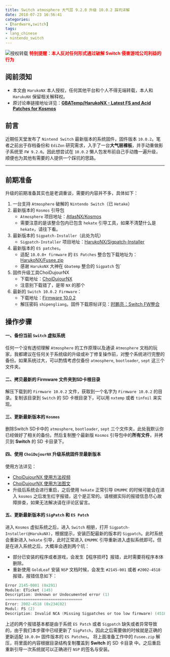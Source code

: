```yaml
---
title: Switch atmosphere 大气层 9.2.0 升级 10.0.2 踩坑详解
date: 2018-07-23 16:56:41
categories:
- [hardware,switch]
tags: 
- lang_chinese
- nintendo_switch
---
```

![授权转载](./2020-05-04-Switch_atmosphere_upgrade/harukoNX-fs8.png)
<font color=Red><b>特别提醒：本人反对任何形式通过破解 Switch 侵害游戏公司利益的行为</b></font>

## **阅前须知**
- 本文由 `HarukoNX` 本人授权，任何其他平台和个人不得无端转载，本人和 `HarukuNX` 保留相关解释权。
- 原讨论串链接地址详见：**[GBATemp/HarukoNX - Latest FS and Acid Patches for Kosmos](https://gbatemp.net/threads/latest-fs-and-acid-patches-for-kosmos.562915/)**

## **前言**
近期任天堂发布了 `Nintend Switch` 最新版本的系统固件，固件版本 `10.0.2`。笔者之前出于存档备份和 `EdiZon` 研究需求，入手了一台**大气层裸板**，并手动重做影子系统至 `FW 9.2.0`。因此想尝试在 `10.0.2` 懒人包发布前自己手动撸一遍升级，顺便也为其他有需要的人提供一个踩坑的思路。

---

## **前期准备**
升级的前期准备其实也是老调重谈，需要的内容并不多，具体如下：
1. 一台支持 `Atmosphere` 破解的 `Nintendo Switch`（已 `Hetake`）
2. 最新版本的 `Kosmos` 引导包
    - `Atmosphere` 项目地址：[AtlasNX/Kosmos](https://github.com/AtlasNX/Kosmos/releases)
    - 需要注意的是该整合包内已包含 `hekate` 引导工具，如果不清楚什么是 `hekate`，请往下看。
3. 最新版本的 `Sigpatch-Installer`（此处为坑）
    - `Sigpatch-Installer` 项目地址：[HarukoNX/Sigpatch-Installer](https://github.com/HarukoNX/Sigpatch-Installer/releases)
4. 最新版本的 `ES patches`。
    - 适配 `10.0.0+ firmware` 的 `ES Patches` 整合包下载地址为：[HarukoNX/Fusee.zip](https://gbatemp.net/attachments/fusee-zip.207215/)
    - 感谢 `HarukoNX` 大神在 `Gbatemp` 整合的 `Sigpatch` 包`
5. 固件升级工具ChoiDujourNX
    - 下载地址：[ChoiDujourNX](https://switchtools.sshnuke.net/)
    - 注意别下载错了，是带 `NX` 的那个
6. 最新的 `Switch 10.0.2 Firmware`：
    - 下载地址：[Firmware 10.0.2](https://t00y.com/file/11753764-440642954)
    - 解压密码 `shipengliang`。固件下载原帖详见：[时鹏亮：Switch FW整合](https://shipengliang.com/download/switch/switch-firmware-%E5%9B%BA%E4%BB%B6%E4%B8%8B%E8%BD%BD.html)

## **操作步骤**

#### **一、备份当前 `Switch` 虚拟系统**
任何一个没有透彻理解 `Atmosphere` 的工作原理以及通读 `Atmosphere` 文档的玩家，我都建议在任何关于系统级的升级或补丁修复操作前，对整个系统进行完整的备份。如果系统过大，可以酌情考虑仅备份 `atmosphere`, `bootloader`, `sept` 这三个文件夹。

#### **二、拷贝最新的 Firmware 文件夹到SD卡根目录**
解压下载到的 `Firmware 10.0.2` 文件，获取到一个名字为 `Firmware 10.0.2` 的目录。复制该目录到 `Switch` 的 SD 卡根目录下，可以用 `nxtemp` 或者 `tinfoil` 来实现。

#### **三、更新最新版本的 `Kosmos`**
删除Switch SD卡中的 `atmosphere`, `bootloader`, `sept` 三个文件夹，此处我默认你已经做好了相关的备份。然后复制整个最新版 `Kosmos` 引导包中的**所有文件**，并拷贝到 **Switch** 的 SD 卡目录下。

#### **四、使用 `ChoiDujourNX` 升级系统固件至最新版本**
使用方法详见：
- [ChoiDujourNX 使用方法视频](https://www.youtube.com/watch?v=n5odwq8m0A0)
- [ChoiDujourNX 使用方法图文](http://www.ns-atmosphere.com/zh/tutorials/update801/)
- 升级后系统会进行重启，之后使用 `hekate` 正常引导 `EMUMMC` 的时候可能会在进入 `kosmos` 之后发生红字报错，这个是正常的。请根据实际的报错信息尽心故障排查，如果无法解决请在评论区留言。

#### **五、更新最新版本的 `SigPatch` 和 `ES Patch`**

进入 `Kosmos` 虚拟系统之后，进入 `Switch` 相册，打开 `Sigpatch-Installer(@HarukuNX)`，根据提示，安装匹配最新的版本的 `Sigpatch`。此时系统会重新进入 `hekate` 引导，此时正常进入 `EMUMMC` 引导重新进入虚拟系统即可。但是在进入系统之后，大概率会遇到两个坑：

- 部分已安装的程序或者游戏，会发生【程序损坏】报错，此时需要将程序本体删除。
- 重新使用 `GoldLeaf` 安装 `NSP` 文档时候，会发生 `#2145-001` 或者 `#2002-4518` 报错，报错信息如下：
```powershell
Error 2145-0001 (0x291) 
Module: ETicket (145) 
Description: Unknown or Undocumented error (1)
==================================
Error: 2002-4518 (0x234C02)
Modul: FS (2)
Description: Invalid NCA (Missing Sigpatches or too low firmware) (4518)
```
上述的两个报错基本都是由于系统 `ES Patch` 或者 `Sigpatch` 缺失或者异常导致的，由于我们本步骤中已经更新了 `SigPatch`，因此之后需要做的时候就是正确的更新适配 `10.0.0+` 固件版本的 `ES Patches`。
将上面准备工作中的 `Fusee.zip` 解压，将里面的内容根据目录结构复制覆盖到 **Switch** 的 SD 卡目录 中。之后重启重新引导一次系统就可以正确进行 `NSP` 的签名与安装。